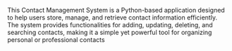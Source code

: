 This Contact Management System is a Python-based application designed to help users store, manage, and retrieve contact information efficiently. The system provides functionalities for adding, updating, deleting, and searching contacts, making it a simple yet powerful tool for organizing personal or professional contacts
